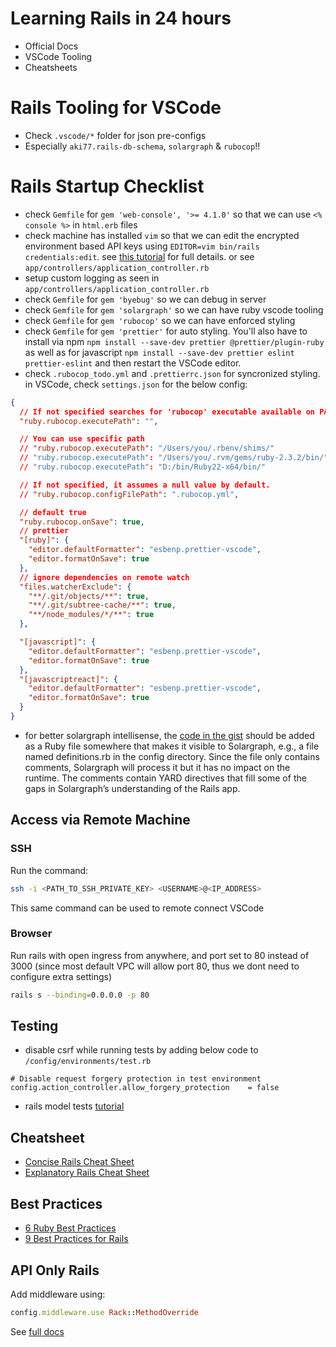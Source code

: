 # Learning Rails in 24 hours
- Official Docs
- VSCode Tooling
- Cheatsheets

# Rails Tooling for VSCode
- Check `.vscode/*` folder for json pre-configs
- Especially `aki77.rails-db-schema`, `solargraph` & `rubocop`!!

# Rails Startup Checklist

- check `Gemfile` for `gem 'web-console', '>= 4.1.0'` so that we can use `<% console %>` in `html.erb` files
- check machine has installed `vim` so that we can edit the encrypted environment based API keys using `EDITOR=vim bin/rails credentials:edit`. see [this tutorial](https://blog.engineyard.com/rails-encrypted-credentials-on-rails-5.2) for full details. or see `app/controllers/application_controller.rb`
- setup custom logging as seen in `app/controllers/application_controller.rb`
- check `Gemfile` for `gem 'byebug'` so we can debug in server
- check `Gemfile` for `gem 'solargraph'` so we can have ruby vscode tooling
- check `Gemfile` for `gem 'rubocop'` so we can have enforced styling
- check `Gemfile` for `gem 'prettier'` for auto styling. You'll also have to install via npm `npm install --save-dev prettier @prettier/plugin-ruby` as well as for javascript `npm install --save-dev prettier eslint prettier-eslint` and then restart the VSCode editor.
- check `.rubocop_todo.yml` and `.prettierrc.json` for syncronized styling. in VSCode, check `settings.json` for the below config:

```json
{
  // If not specified searches for 'rubocop' executable available on PATH (default and recommended)
  "ruby.rubocop.executePath": "",

  // You can use specific path
  // "ruby.rubocop.executePath": "/Users/you/.rbenv/shims/"
  // "ruby.rubocop.executePath": "/Users/you/.rvm/gems/ruby-2.3.2/bin/"
  // "ruby.rubocop.executePath": "D:/bin/Ruby22-x64/bin/"

  // If not specified, it assumes a null value by default.
  // "ruby.rubocop.configFilePath": ".rubocop.yml",

  // default true
  "ruby.rubocop.onSave": true,
  // prettier
  "[ruby]": {
    "editor.defaultFormatter": "esbenp.prettier-vscode",
    "editor.formatOnSave": true
  },
  // ignore dependencies on remote watch
  "files.watcherExclude": {
    "**/.git/objects/**": true,
    "**/.git/subtree-cache/**": true,
    "**/node_modules/*/**": true
  },

  "[javascript]": {
    "editor.defaultFormatter": "esbenp.prettier-vscode",
    "editor.formatOnSave": true
  },
  "[javascriptreact]": {
    "editor.defaultFormatter": "esbenp.prettier-vscode",
    "editor.formatOnSave": true
  }
}
```

- for better solargraph intellisense, the [code in the gist](https://gist.github.com/castwide/28b349566a223dfb439a337aea29713e) should be added as a Ruby file somewhere that makes it visible to Solargraph, e.g., a file named definitions.rb in the config directory. Since the file only contains comments, Solargraph will process it but it has no impact on the runtime. The comments contain YARD directives that fill some of the gaps in Solargraph’s understanding of the Rails app.


## Access via Remote Machine

### SSH
Run the command:
```sh
ssh -i <PATH_TO_SSH_PRIVATE_KEY> <USERNAME>@<IP_ADDRESS>
```
This same command can be used to remote connect VSCode

### Browser
Run rails with open ingress from anywhere, and port set to 80 instead of 3000 (since most default VPC will allow port 80, thus we dont need to configure extra settings)
```sh
rails s --binding=0.0.0.0 -p 80
```


## Testing

- disable csrf while running tests by adding below code to `/config/environments/test.rb`
```
# Disable request forgery protection in test environment
config.action_controller.allow_forgery_protection    = false
```

- rails model tests [tutorial](https://semaphoreci.com/community/tutorials/how-to-test-rails-models-with-minitest)


## Cheatsheet

- [Concise Rails Cheat Sheet](https://dev.to/ericchapman/my-beloved-ruby-on-rails-cheat-sheet-50pi)
- [Explanatory Rails Cheat Sheet](https://gist.github.com/mdang/95b4f54cadf12e7e0415)

## Best Practices

- [6 Ruby Best Practices](https://www.codementor.io/ruby-on-rails/tutorial/6-ruby-best-practices-beginners-should-know)
- [9 Best Practices for Rails](https://dzone.com/articles/9-best-practices-to-follow-while-coding-in-rails-1)


## API Only Rails

Add middleware using:
```rb
config.middleware.use Rack::MethodOverride
```

See [full docs](https://guides.rubyonrails.org/api_app.html)